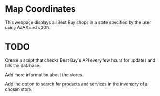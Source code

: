 # Map Coordinates

This webpage displays all Best Buy shops in a state specified by the user using AJAX and JSON.

TODO
====

Create a script that checks Best Buy's API every few hours for updates and fills the database.

Add more information about the stores.

Add the option to search for products and services in the inventory of a chosen store.
